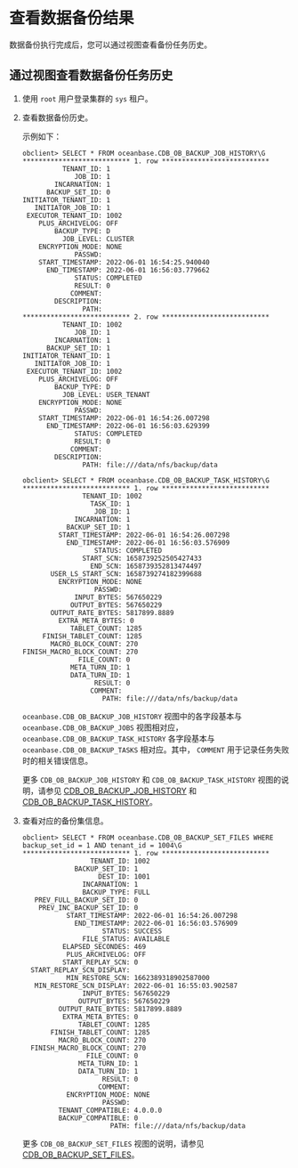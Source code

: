 # 查看数据备份结果

数据备份执行完成后，您可以通过视图查看备份任务历史。

## 通过视图查看数据备份任务历史

1. 使用 `root` 用户登录集群的 `sys` 租户。

2. 查看数据备份历史。

    示例如下：

    ```shell
    obclient> SELECT * FROM oceanbase.CDB_OB_BACKUP_JOB_HISTORY\G
    *************************** 1. row ***************************
              TENANT_ID: 1
                 JOB_ID: 1
            INCARNATION: 1
          BACKUP_SET_ID: 0
    INITIATOR_TENANT_ID: 1
       INITIATOR_JOB_ID: 1
     EXECUTOR_TENANT_ID: 1002
        PLUS_ARCHIVELOG: OFF
            BACKUP_TYPE: D
              JOB_LEVEL: CLUSTER
        ENCRYPTION_MODE: NONE
                 PASSWD:
        START_TIMESTAMP: 2022-06-01 16:54:25.940040
          END_TIMESTAMP: 2022-06-01 16:56:03.779662
                 STATUS: COMPLETED
                 RESULT: 0
                COMMENT:
            DESCRIPTION:
                   PATH:
    *************************** 2. row ***************************
              TENANT_ID: 1002
                 JOB_ID: 1
            INCARNATION: 1
          BACKUP_SET_ID: 1
    INITIATOR_TENANT_ID: 1
       INITIATOR_JOB_ID: 1
     EXECUTOR_TENANT_ID: 1002
        PLUS_ARCHIVELOG: OFF
            BACKUP_TYPE: D
              JOB_LEVEL: USER_TENANT
        ENCRYPTION_MODE: NONE
                 PASSWD:
        START_TIMESTAMP: 2022-06-01 16:54:26.007298
          END_TIMESTAMP: 2022-06-01 16:56:03.629399
                 STATUS: COMPLETED
                 RESULT: 0
                COMMENT:
            DESCRIPTION:
                   PATH: file:///data/nfs/backup/data

    obclient> SELECT * FROM oceanbase.CDB_OB_BACKUP_TASK_HISTORY\G
    *************************** 1. row ***************************
                   TENANT_ID: 1002
                     TASK_ID: 1
                      JOB_ID: 1
                 INCARNATION: 1
               BACKUP_SET_ID: 1
             START_TIMESTAMP: 2022-06-01 16:54:26.007298
               END_TIMESTAMP: 2022-06-01 16:56:03.576909
                      STATUS: COMPLETED
                   START_SCN: 1658739252505427433
                     END_SCN: 1658739352813474497
           USER_LS_START_SCN: 1658739274182399688
             ENCRYPTION_MODE: NONE
                      PASSWD:
                 INPUT_BYTES: 567650229
                OUTPUT_BYTES: 567650229
           OUTPUT_RATE_BYTES: 5817899.8889
             EXTRA_META_BYTES: 0
                TABLET_COUNT: 1285
         FINISH_TABLET_COUNT: 1285
           MACRO_BLOCK_COUNT: 270
    FINISH_MACRO_BLOCK_COUNT: 270
                  FILE_COUNT: 0
                META_TURN_ID: 1
                DATA_TURN_ID: 1
                      RESULT: 0
                     COMMENT:
                        PATH: file:///data/nfs/backup/data
     ```

     `oceanbase.CDB_OB_BACKUP_JOB_HISTORY` 视图中的各字段基本与 `oceanbase.CDB_OB_BACKUP_JOBS` 视图相对应， `oceanbase.CDB_OB_BACKUP_TASK_HISTORY` 各字段基本与 `oceanbase.CDB_OB_BACKUP_TASKS` 相对应。其中， `COMMENT` 用于记录任务失败时的相关错误信息。

   更多 `CDB_OB_BACKUP_JOB_HISTORY` 和 `CDB_OB_BACKUP_TASK_HISTORY` 视图的说明，请参见 [CDB_OB_BACKUP_JOB_HISTORY](../../../7.reference/7.system-views/4.system-view-of-mysql-mode/2.dictionary-view-of-mysql-mode/121.oceanbase-cdb_ob_backup_job_history-of-mysql-mode.md) 和 [CDB_OB_BACKUP_TASK_HISTORY](../../../7.reference/7.system-views/4.system-view-of-mysql-mode/2.dictionary-view-of-mysql-mode/125.oceanbase-cdb_ob_backup_task_history-of-mysql-mode.md)。

3. 查看对应的备份集信息。

   ```shell
   obclient> SELECT * FROM oceanbase.CDB_OB_BACKUP_SET_FILES WHERE backup_set_id = 1 AND tenant_id = 1004\G
   *************************** 1. row ***************************
                    TENANT_ID: 1002
                BACKUP_SET_ID: 1
                      DEST_ID: 1001
                  INCARNATION: 1
                  BACKUP_TYPE: FULL
      PREV_FULL_BACKUP_SET_ID: 0
       PREV_INC_BACKUP_SET_ID: 0
              START_TIMESTAMP: 2022-06-01 16:54:26.007298
                END_TIMESTAMP: 2022-06-01 16:56:03.576909
                       STATUS: SUCCESS
                  FILE_STATUS: AVAILABLE
             ELAPSED_SECONDES: 469
              PLUS_ARCHIVELOG: OFF
             START_REPLAY_SCN: 0
     START_REPLAY_SCN_DISPLAY:
              MIN_RESTORE_SCN: 1662389318902587000
      MIN_RESTORE_SCN_DISPLAY: 2022-06-01 16:55:03.902587
                  INPUT_BYTES: 567650229
                 OUTPUT_BYTES: 567650229
            OUTPUT_RATE_BYTES: 5817899.8889
             EXTRA_META_BYTES: 0
                 TABLET_COUNT: 1285
          FINISH_TABLET_COUNT: 1285
            MACRO_BLOCK_COUNT: 270
     FINISH_MACRO_BLOCK_COUNT: 270
                   FILE_COUNT: 0
                 META_TURN_ID: 1
                 DATA_TURN_ID: 1
                       RESULT: 0
                      COMMENT:
              ENCRYPTION_MODE: NONE
                       PASSWD:
            TENANT_COMPATIBLE: 4.0.0.0
            BACKUP_COMPATIBLE: 0
                         PATH: file:///data/nfs/backup/data
   ```

   更多 `CDB_OB_BACKUP_SET_FILES` 视图的说明，请参见 [CDB_OB_BACKUP_SET_FILES](../../../7.reference/7.system-views/4.system-view-of-mysql-mode/2.dictionary-view-of-mysql-mode/117.oceanbase-cdb_ob_backup_set_files-of-mysql-mode.md)。
